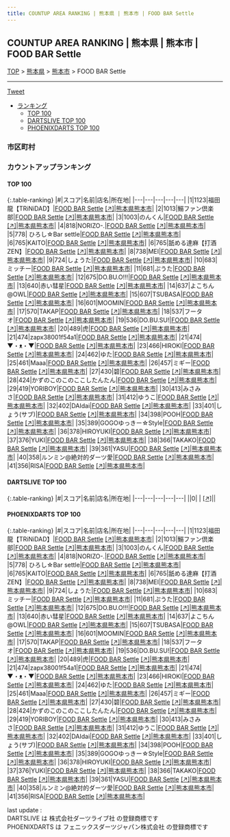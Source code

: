 ```yaml
---
title: COUNTUP AREA RANKING | 熊本県 | 熊本市 | FOOD BAR Settle
---
```

## COUNTUP AREA RANKING | 熊本県 | 熊本市 | FOOD BAR Settle

[TOP](/darts/rank/) > [熊本県](/darts/rank/熊本県/) > [熊本市](/darts/rank/熊本県/熊本市/) > FOOD BAR Settle

___

<a href="https://twitter.com/share?ref_src=twsrc%5Etfw" data-text="COUNTUP AREA RANKING | 熊本県熊本市FOOD BAR Settle" class="twitter-share-button" data-hashtags="DARTSLIVE,PHOENIXDARTS,darts,ダーツ" data-show-count="false">Tweet</a>

* [ランキング](#カウントアップランキング)
    * [TOP 100](#top-100)
    * [DARTSLIVE TOP 100](#dartslive-top-100)
    * [PHOENIXDARTS TOP 100](#phoenixdarts-top-100)

### 市区町村

<ul>

</ul>

### カウントアップランキング

#### TOP 100



{:.table-ranking}
|#|スコア|名前|店名|所在地|
|---|---|---|---|---|
|1|1123|<span class="rank-name-pd">福田 龍【TRiNiDAD】</span>|<a href="/darts/rank/shops/81664.html">FOOD BAR Settle</a> <a href="https://vs.phoenixdarts.com/jp/shop/shopDetailInfo/s_81664?s_seq=81664">[↗]</a>|<a href="/darts/rank/熊本県/熊本市">熊本県熊本市</a>|
|2|1013|<span class="rank-name-pd">鰯ファン倶楽部</span>|<a href="/darts/rank/shops/81664.html">FOOD BAR Settle</a> <a href="https://vs.phoenixdarts.com/jp/shop/shopDetailInfo/s_81664?s_seq=81664">[↗]</a>|<a href="/darts/rank/熊本県/熊本市">熊本県熊本市</a>|
|3|1003|<span class="rank-name-pd">のんくん</span>|<a href="/darts/rank/shops/81664.html">FOOD BAR Settle</a> <a href="https://vs.phoenixdarts.com/jp/shop/shopDetailInfo/s_81664?s_seq=81664">[↗]</a>|<a href="/darts/rank/熊本県/熊本市">熊本県熊本市</a>|
|4|818|<span class="rank-name-pd">NORIZO-.</span>|<a href="/darts/rank/shops/81664.html">FOOD BAR Settle</a> <a href="https://vs.phoenixdarts.com/jp/shop/shopDetailInfo/s_81664?s_seq=81664">[↗]</a>|<a href="/darts/rank/熊本県/熊本市">熊本県熊本市</a>|
|5|778|<span class="rank-name-pd"> ひろし☆Bar settle</span>|<a href="/darts/rank/shops/81664.html">FOOD BAR Settle</a> <a href="https://vs.phoenixdarts.com/jp/shop/shopDetailInfo/s_81664?s_seq=81664">[↗]</a>|<a href="/darts/rank/熊本県/熊本市">熊本県熊本市</a>|
|6|765|<span class="rank-name-pd">KAITO</span>|<a href="/darts/rank/shops/81664.html">FOOD BAR Settle</a> <a href="https://vs.phoenixdarts.com/jp/shop/shopDetailInfo/s_81664?s_seq=81664">[↗]</a>|<a href="/darts/rank/熊本県/熊本市">熊本県熊本市</a>|
|6|765|<span class="rank-name-pd">舐める達麻【打酒ZEN】</span>|<a href="/darts/rank/shops/81664.html">FOOD BAR Settle</a> <a href="https://vs.phoenixdarts.com/jp/shop/shopDetailInfo/s_81664?s_seq=81664">[↗]</a>|<a href="/darts/rank/熊本県/熊本市">熊本県熊本市</a>|
|8|738|<span class="rank-name-pd">MEI</span>|<a href="/darts/rank/shops/81664.html">FOOD BAR Settle</a> <a href="https://vs.phoenixdarts.com/jp/shop/shopDetailInfo/s_81664?s_seq=81664">[↗]</a>|<a href="/darts/rank/熊本県/熊本市">熊本県熊本市</a>|
|9|724|<span class="rank-name-pd">しょうた</span>|<a href="/darts/rank/shops/81664.html">FOOD BAR Settle</a> <a href="https://vs.phoenixdarts.com/jp/shop/shopDetailInfo/s_81664?s_seq=81664">[↗]</a>|<a href="/darts/rank/熊本県/熊本市">熊本県熊本市</a>|
|10|683|<span class="rank-name-pd">ミッチー</span>|<a href="/darts/rank/shops/81664.html">FOOD BAR Settle</a> <a href="https://vs.phoenixdarts.com/jp/shop/shopDetailInfo/s_81664?s_seq=81664">[↗]</a>|<a href="/darts/rank/熊本県/熊本市">熊本県熊本市</a>|
|11|681|<span class="rank-name-pd">ぷうた</span>|<a href="/darts/rank/shops/81664.html">FOOD BAR Settle</a> <a href="https://vs.phoenixdarts.com/jp/shop/shopDetailInfo/s_81664?s_seq=81664">[↗]</a>|<a href="/darts/rank/熊本県/熊本市">熊本県熊本市</a>|
|12|675|<span class="rank-name-pd">DO.BU.O!!!</span>|<a href="/darts/rank/shops/81664.html">FOOD BAR Settle</a> <a href="https://vs.phoenixdarts.com/jp/shop/shopDetailInfo/s_81664?s_seq=81664">[↗]</a>|<a href="/darts/rank/熊本県/熊本市">熊本県熊本市</a>|
|13|640|<span class="rank-name-pd">赤い彗星</span>|<a href="/darts/rank/shops/81664.html">FOOD BAR Settle</a> <a href="https://vs.phoenixdarts.com/jp/shop/shopDetailInfo/s_81664?s_seq=81664">[↗]</a>|<a href="/darts/rank/熊本県/熊本市">熊本県熊本市</a>|
|14|637|<span class="rank-name-pd">よこちん@OWL</span>|<a href="/darts/rank/shops/81664.html">FOOD BAR Settle</a> <a href="https://vs.phoenixdarts.com/jp/shop/shopDetailInfo/s_81664?s_seq=81664">[↗]</a>|<a href="/darts/rank/熊本県/熊本市">熊本県熊本市</a>|
|15|607|<span class="rank-name-pd">TSUBASA</span>|<a href="/darts/rank/shops/81664.html">FOOD BAR Settle</a> <a href="https://vs.phoenixdarts.com/jp/shop/shopDetailInfo/s_81664?s_seq=81664">[↗]</a>|<a href="/darts/rank/熊本県/熊本市">熊本県熊本市</a>|
|16|601|<span class="rank-name-pd">MOOMIN</span>|<a href="/darts/rank/shops/81664.html">FOOD BAR Settle</a> <a href="https://vs.phoenixdarts.com/jp/shop/shopDetailInfo/s_81664?s_seq=81664">[↗]</a>|<a href="/darts/rank/熊本県/熊本市">熊本県熊本市</a>|
|17|570|<span class="rank-name-pd">TAKAP</span>|<a href="/darts/rank/shops/81664.html">FOOD BAR Settle</a> <a href="https://vs.phoenixdarts.com/jp/shop/shopDetailInfo/s_81664?s_seq=81664">[↗]</a>|<a href="/darts/rank/熊本県/熊本市">熊本県熊本市</a>|
|18|537|<span class="rank-name-pd">フータオ</span>|<a href="/darts/rank/shops/81664.html">FOOD BAR Settle</a> <a href="https://vs.phoenixdarts.com/jp/shop/shopDetailInfo/s_81664?s_seq=81664">[↗]</a>|<a href="/darts/rank/熊本県/熊本市">熊本県熊本市</a>|
|19|536|<span class="rank-name-pd">DO.BU.SU!</span>|<a href="/darts/rank/shops/81664.html">FOOD BAR Settle</a> <a href="https://vs.phoenixdarts.com/jp/shop/shopDetailInfo/s_81664?s_seq=81664">[↗]</a>|<a href="/darts/rank/熊本県/熊本市">熊本県熊本市</a>|
|20|489|<span class="rank-name-pd">虎</span>|<a href="/darts/rank/shops/81664.html">FOOD BAR Settle</a> <a href="https://vs.phoenixdarts.com/jp/shop/shopDetailInfo/s_81664?s_seq=81664">[↗]</a>|<a href="/darts/rank/熊本県/熊本市">熊本県熊本市</a>|
|21|474|<span class="rank-name-pd">zapx38001f54a1</span>|<a href="/darts/rank/shops/81664.html">FOOD BAR Settle</a> <a href="https://vs.phoenixdarts.com/jp/shop/shopDetailInfo/s_81664?s_seq=81664">[↗]</a>|<a href="/darts/rank/熊本県/熊本市">熊本県熊本市</a>|
|21|474|<span class="rank-name-pd">▼⁠・⁠ᴥ⁠・⁠▼</span>|<a href="/darts/rank/shops/81664.html">FOOD BAR Settle</a> <a href="https://vs.phoenixdarts.com/jp/shop/shopDetailInfo/s_81664?s_seq=81664">[↗]</a>|<a href="/darts/rank/熊本県/熊本市">熊本県熊本市</a>|
|23|466|<span class="rank-name-pd">HIROKI</span>|<a href="/darts/rank/shops/81664.html">FOOD BAR Settle</a> <a href="https://vs.phoenixdarts.com/jp/shop/shopDetailInfo/s_81664?s_seq=81664">[↗]</a>|<a href="/darts/rank/熊本県/熊本市">熊本県熊本市</a>|
|24|462|<span class="rank-name-pd">ゆた</span>|<a href="/darts/rank/shops/81664.html">FOOD BAR Settle</a> <a href="https://vs.phoenixdarts.com/jp/shop/shopDetailInfo/s_81664?s_seq=81664">[↗]</a>|<a href="/darts/rank/熊本県/熊本市">熊本県熊本市</a>|
|25|461|<span class="rank-name-pd">Maaa</span>|<a href="/darts/rank/shops/81664.html">FOOD BAR Settle</a> <a href="https://vs.phoenixdarts.com/jp/shop/shopDetailInfo/s_81664?s_seq=81664">[↗]</a>|<a href="/darts/rank/熊本県/熊本市">熊本県熊本市</a>|
|26|457|<span class="rank-name-pd">ミギー</span>|<a href="/darts/rank/shops/81664.html">FOOD BAR Settle</a> <a href="https://vs.phoenixdarts.com/jp/shop/shopDetailInfo/s_81664?s_seq=81664">[↗]</a>|<a href="/darts/rank/熊本県/熊本市">熊本県熊本市</a>|
|27|430|<span class="rank-name-pd">碧</span>|<a href="/darts/rank/shops/81664.html">FOOD BAR Settle</a> <a href="https://vs.phoenixdarts.com/jp/shop/shopDetailInfo/s_81664?s_seq=81664">[↗]</a>|<a href="/darts/rank/熊本県/熊本市">熊本県熊本市</a>|
|28|424|<span class="rank-name-pd">かずのこのこのここしたんたん</span>|<a href="/darts/rank/shops/81664.html">FOOD BAR Settle</a> <a href="https://vs.phoenixdarts.com/jp/shop/shopDetailInfo/s_81664?s_seq=81664">[↗]</a>|<a href="/darts/rank/熊本県/熊本市">熊本県熊本市</a>|
|29|419|<span class="rank-name-pd">YORIBOY</span>|<a href="/darts/rank/shops/81664.html">FOOD BAR Settle</a> <a href="https://vs.phoenixdarts.com/jp/shop/shopDetailInfo/s_81664?s_seq=81664">[↗]</a>|<a href="/darts/rank/熊本県/熊本市">熊本県熊本市</a>|
|30|413|<span class="rank-name-pd">みさみさ</span>|<a href="/darts/rank/shops/81664.html">FOOD BAR Settle</a> <a href="https://vs.phoenixdarts.com/jp/shop/shopDetailInfo/s_81664?s_seq=81664">[↗]</a>|<a href="/darts/rank/熊本県/熊本市">熊本県熊本市</a>|
|31|412|<span class="rank-name-pd">ゆうこ</span>|<a href="/darts/rank/shops/81664.html">FOOD BAR Settle</a> <a href="https://vs.phoenixdarts.com/jp/shop/shopDetailInfo/s_81664?s_seq=81664">[↗]</a>|<a href="/darts/rank/熊本県/熊本市">熊本県熊本市</a>|
|32|402|<span class="rank-name-pd">DAIdai</span>|<a href="/darts/rank/shops/81664.html">FOOD BAR Settle</a> <a href="https://vs.phoenixdarts.com/jp/shop/shopDetailInfo/s_81664?s_seq=81664">[↗]</a>|<a href="/darts/rank/熊本県/熊本市">熊本県熊本市</a>|
|33|401|<span class="rank-name-pd">しょう(サブ)</span>|<a href="/darts/rank/shops/81664.html">FOOD BAR Settle</a> <a href="https://vs.phoenixdarts.com/jp/shop/shopDetailInfo/s_81664?s_seq=81664">[↗]</a>|<a href="/darts/rank/熊本県/熊本市">熊本県熊本市</a>|
|34|398|<span class="rank-name-pd">POOH</span>|<a href="/darts/rank/shops/81664.html">FOOD BAR Settle</a> <a href="https://vs.phoenixdarts.com/jp/shop/shopDetailInfo/s_81664?s_seq=81664">[↗]</a>|<a href="/darts/rank/熊本県/熊本市">熊本県熊本市</a>|
|35|389|<span class="rank-name-pd">GOGOゆっきー☆Style</span>|<a href="/darts/rank/shops/81664.html">FOOD BAR Settle</a> <a href="https://vs.phoenixdarts.com/jp/shop/shopDetailInfo/s_81664?s_seq=81664">[↗]</a>|<a href="/darts/rank/熊本県/熊本市">熊本県熊本市</a>|
|36|378|<span class="rank-name-pd">HIROYUKI</span>|<a href="/darts/rank/shops/81664.html">FOOD BAR Settle</a> <a href="https://vs.phoenixdarts.com/jp/shop/shopDetailInfo/s_81664?s_seq=81664">[↗]</a>|<a href="/darts/rank/熊本県/熊本市">熊本県熊本市</a>|
|37|376|<span class="rank-name-pd">YUKI</span>|<a href="/darts/rank/shops/81664.html">FOOD BAR Settle</a> <a href="https://vs.phoenixdarts.com/jp/shop/shopDetailInfo/s_81664?s_seq=81664">[↗]</a>|<a href="/darts/rank/熊本県/熊本市">熊本県熊本市</a>|
|38|366|<span class="rank-name-pd">TAKAKO</span>|<a href="/darts/rank/shops/81664.html">FOOD BAR Settle</a> <a href="https://vs.phoenixdarts.com/jp/shop/shopDetailInfo/s_81664?s_seq=81664">[↗]</a>|<a href="/darts/rank/熊本県/熊本市">熊本県熊本市</a>|
|39|361|<span class="rank-name-pd">YASU</span>|<a href="/darts/rank/shops/81664.html">FOOD BAR Settle</a> <a href="https://vs.phoenixdarts.com/jp/shop/shopDetailInfo/s_81664?s_seq=81664">[↗]</a>|<a href="/darts/rank/熊本県/熊本市">熊本県熊本市</a>|
|40|358|<span class="rank-name-pd">ルンミン@絶対的ダーツ愛</span>|<a href="/darts/rank/shops/81664.html">FOOD BAR Settle</a> <a href="https://vs.phoenixdarts.com/jp/shop/shopDetailInfo/s_81664?s_seq=81664">[↗]</a>|<a href="/darts/rank/熊本県/熊本市">熊本県熊本市</a>|
|41|356|<span class="rank-name-pd">RISA</span>|<a href="/darts/rank/shops/81664.html">FOOD BAR Settle</a> <a href="https://vs.phoenixdarts.com/jp/shop/shopDetailInfo/s_81664?s_seq=81664">[↗]</a>|<a href="/darts/rank/熊本県/熊本市">熊本県熊本市</a>|


#### DARTSLIVE TOP 100



{:.table-ranking}
|#|スコア|名前|店名|所在地|
|---|---|---|---|---|
||0|<span class="rank-name-dl"> </span>|<a href="/darts/rank/shops/.html"></a> <a href="">[↗]</a>|<a href="/darts/rank//"></a>|


#### PHOENIXDARTS TOP 100



{:.table-ranking}
|#|スコア|名前|店名|所在地|
|---|---|---|---|---|
|1|1123|<span class="rank-name-pd">福田 龍【TRiNiDAD】</span>|<a href="/darts/rank/shops/81664.html">FOOD BAR Settle</a> <a href="https://vs.phoenixdarts.com/jp/shop/shopDetailInfo/s_81664?s_seq=81664">[↗]</a>|<a href="/darts/rank/熊本県/熊本市">熊本県熊本市</a>|
|2|1013|<span class="rank-name-pd">鰯ファン倶楽部</span>|<a href="/darts/rank/shops/81664.html">FOOD BAR Settle</a> <a href="https://vs.phoenixdarts.com/jp/shop/shopDetailInfo/s_81664?s_seq=81664">[↗]</a>|<a href="/darts/rank/熊本県/熊本市">熊本県熊本市</a>|
|3|1003|<span class="rank-name-pd">のんくん</span>|<a href="/darts/rank/shops/81664.html">FOOD BAR Settle</a> <a href="https://vs.phoenixdarts.com/jp/shop/shopDetailInfo/s_81664?s_seq=81664">[↗]</a>|<a href="/darts/rank/熊本県/熊本市">熊本県熊本市</a>|
|4|818|<span class="rank-name-pd">NORIZO-.</span>|<a href="/darts/rank/shops/81664.html">FOOD BAR Settle</a> <a href="https://vs.phoenixdarts.com/jp/shop/shopDetailInfo/s_81664?s_seq=81664">[↗]</a>|<a href="/darts/rank/熊本県/熊本市">熊本県熊本市</a>|
|5|778|<span class="rank-name-pd"> ひろし☆Bar settle</span>|<a href="/darts/rank/shops/81664.html">FOOD BAR Settle</a> <a href="https://vs.phoenixdarts.com/jp/shop/shopDetailInfo/s_81664?s_seq=81664">[↗]</a>|<a href="/darts/rank/熊本県/熊本市">熊本県熊本市</a>|
|6|765|<span class="rank-name-pd">KAITO</span>|<a href="/darts/rank/shops/81664.html">FOOD BAR Settle</a> <a href="https://vs.phoenixdarts.com/jp/shop/shopDetailInfo/s_81664?s_seq=81664">[↗]</a>|<a href="/darts/rank/熊本県/熊本市">熊本県熊本市</a>|
|6|765|<span class="rank-name-pd">舐める達麻【打酒ZEN】</span>|<a href="/darts/rank/shops/81664.html">FOOD BAR Settle</a> <a href="https://vs.phoenixdarts.com/jp/shop/shopDetailInfo/s_81664?s_seq=81664">[↗]</a>|<a href="/darts/rank/熊本県/熊本市">熊本県熊本市</a>|
|8|738|<span class="rank-name-pd">MEI</span>|<a href="/darts/rank/shops/81664.html">FOOD BAR Settle</a> <a href="https://vs.phoenixdarts.com/jp/shop/shopDetailInfo/s_81664?s_seq=81664">[↗]</a>|<a href="/darts/rank/熊本県/熊本市">熊本県熊本市</a>|
|9|724|<span class="rank-name-pd">しょうた</span>|<a href="/darts/rank/shops/81664.html">FOOD BAR Settle</a> <a href="https://vs.phoenixdarts.com/jp/shop/shopDetailInfo/s_81664?s_seq=81664">[↗]</a>|<a href="/darts/rank/熊本県/熊本市">熊本県熊本市</a>|
|10|683|<span class="rank-name-pd">ミッチー</span>|<a href="/darts/rank/shops/81664.html">FOOD BAR Settle</a> <a href="https://vs.phoenixdarts.com/jp/shop/shopDetailInfo/s_81664?s_seq=81664">[↗]</a>|<a href="/darts/rank/熊本県/熊本市">熊本県熊本市</a>|
|11|681|<span class="rank-name-pd">ぷうた</span>|<a href="/darts/rank/shops/81664.html">FOOD BAR Settle</a> <a href="https://vs.phoenixdarts.com/jp/shop/shopDetailInfo/s_81664?s_seq=81664">[↗]</a>|<a href="/darts/rank/熊本県/熊本市">熊本県熊本市</a>|
|12|675|<span class="rank-name-pd">DO.BU.O!!!</span>|<a href="/darts/rank/shops/81664.html">FOOD BAR Settle</a> <a href="https://vs.phoenixdarts.com/jp/shop/shopDetailInfo/s_81664?s_seq=81664">[↗]</a>|<a href="/darts/rank/熊本県/熊本市">熊本県熊本市</a>|
|13|640|<span class="rank-name-pd">赤い彗星</span>|<a href="/darts/rank/shops/81664.html">FOOD BAR Settle</a> <a href="https://vs.phoenixdarts.com/jp/shop/shopDetailInfo/s_81664?s_seq=81664">[↗]</a>|<a href="/darts/rank/熊本県/熊本市">熊本県熊本市</a>|
|14|637|<span class="rank-name-pd">よこちん@OWL</span>|<a href="/darts/rank/shops/81664.html">FOOD BAR Settle</a> <a href="https://vs.phoenixdarts.com/jp/shop/shopDetailInfo/s_81664?s_seq=81664">[↗]</a>|<a href="/darts/rank/熊本県/熊本市">熊本県熊本市</a>|
|15|607|<span class="rank-name-pd">TSUBASA</span>|<a href="/darts/rank/shops/81664.html">FOOD BAR Settle</a> <a href="https://vs.phoenixdarts.com/jp/shop/shopDetailInfo/s_81664?s_seq=81664">[↗]</a>|<a href="/darts/rank/熊本県/熊本市">熊本県熊本市</a>|
|16|601|<span class="rank-name-pd">MOOMIN</span>|<a href="/darts/rank/shops/81664.html">FOOD BAR Settle</a> <a href="https://vs.phoenixdarts.com/jp/shop/shopDetailInfo/s_81664?s_seq=81664">[↗]</a>|<a href="/darts/rank/熊本県/熊本市">熊本県熊本市</a>|
|17|570|<span class="rank-name-pd">TAKAP</span>|<a href="/darts/rank/shops/81664.html">FOOD BAR Settle</a> <a href="https://vs.phoenixdarts.com/jp/shop/shopDetailInfo/s_81664?s_seq=81664">[↗]</a>|<a href="/darts/rank/熊本県/熊本市">熊本県熊本市</a>|
|18|537|<span class="rank-name-pd">フータオ</span>|<a href="/darts/rank/shops/81664.html">FOOD BAR Settle</a> <a href="https://vs.phoenixdarts.com/jp/shop/shopDetailInfo/s_81664?s_seq=81664">[↗]</a>|<a href="/darts/rank/熊本県/熊本市">熊本県熊本市</a>|
|19|536|<span class="rank-name-pd">DO.BU.SU!</span>|<a href="/darts/rank/shops/81664.html">FOOD BAR Settle</a> <a href="https://vs.phoenixdarts.com/jp/shop/shopDetailInfo/s_81664?s_seq=81664">[↗]</a>|<a href="/darts/rank/熊本県/熊本市">熊本県熊本市</a>|
|20|489|<span class="rank-name-pd">虎</span>|<a href="/darts/rank/shops/81664.html">FOOD BAR Settle</a> <a href="https://vs.phoenixdarts.com/jp/shop/shopDetailInfo/s_81664?s_seq=81664">[↗]</a>|<a href="/darts/rank/熊本県/熊本市">熊本県熊本市</a>|
|21|474|<span class="rank-name-pd">zapx38001f54a1</span>|<a href="/darts/rank/shops/81664.html">FOOD BAR Settle</a> <a href="https://vs.phoenixdarts.com/jp/shop/shopDetailInfo/s_81664?s_seq=81664">[↗]</a>|<a href="/darts/rank/熊本県/熊本市">熊本県熊本市</a>|
|21|474|<span class="rank-name-pd">▼⁠・⁠ᴥ⁠・⁠▼</span>|<a href="/darts/rank/shops/81664.html">FOOD BAR Settle</a> <a href="https://vs.phoenixdarts.com/jp/shop/shopDetailInfo/s_81664?s_seq=81664">[↗]</a>|<a href="/darts/rank/熊本県/熊本市">熊本県熊本市</a>|
|23|466|<span class="rank-name-pd">HIROKI</span>|<a href="/darts/rank/shops/81664.html">FOOD BAR Settle</a> <a href="https://vs.phoenixdarts.com/jp/shop/shopDetailInfo/s_81664?s_seq=81664">[↗]</a>|<a href="/darts/rank/熊本県/熊本市">熊本県熊本市</a>|
|24|462|<span class="rank-name-pd">ゆた</span>|<a href="/darts/rank/shops/81664.html">FOOD BAR Settle</a> <a href="https://vs.phoenixdarts.com/jp/shop/shopDetailInfo/s_81664?s_seq=81664">[↗]</a>|<a href="/darts/rank/熊本県/熊本市">熊本県熊本市</a>|
|25|461|<span class="rank-name-pd">Maaa</span>|<a href="/darts/rank/shops/81664.html">FOOD BAR Settle</a> <a href="https://vs.phoenixdarts.com/jp/shop/shopDetailInfo/s_81664?s_seq=81664">[↗]</a>|<a href="/darts/rank/熊本県/熊本市">熊本県熊本市</a>|
|26|457|<span class="rank-name-pd">ミギー</span>|<a href="/darts/rank/shops/81664.html">FOOD BAR Settle</a> <a href="https://vs.phoenixdarts.com/jp/shop/shopDetailInfo/s_81664?s_seq=81664">[↗]</a>|<a href="/darts/rank/熊本県/熊本市">熊本県熊本市</a>|
|27|430|<span class="rank-name-pd">碧</span>|<a href="/darts/rank/shops/81664.html">FOOD BAR Settle</a> <a href="https://vs.phoenixdarts.com/jp/shop/shopDetailInfo/s_81664?s_seq=81664">[↗]</a>|<a href="/darts/rank/熊本県/熊本市">熊本県熊本市</a>|
|28|424|<span class="rank-name-pd">かずのこのこのここしたんたん</span>|<a href="/darts/rank/shops/81664.html">FOOD BAR Settle</a> <a href="https://vs.phoenixdarts.com/jp/shop/shopDetailInfo/s_81664?s_seq=81664">[↗]</a>|<a href="/darts/rank/熊本県/熊本市">熊本県熊本市</a>|
|29|419|<span class="rank-name-pd">YORIBOY</span>|<a href="/darts/rank/shops/81664.html">FOOD BAR Settle</a> <a href="https://vs.phoenixdarts.com/jp/shop/shopDetailInfo/s_81664?s_seq=81664">[↗]</a>|<a href="/darts/rank/熊本県/熊本市">熊本県熊本市</a>|
|30|413|<span class="rank-name-pd">みさみさ</span>|<a href="/darts/rank/shops/81664.html">FOOD BAR Settle</a> <a href="https://vs.phoenixdarts.com/jp/shop/shopDetailInfo/s_81664?s_seq=81664">[↗]</a>|<a href="/darts/rank/熊本県/熊本市">熊本県熊本市</a>|
|31|412|<span class="rank-name-pd">ゆうこ</span>|<a href="/darts/rank/shops/81664.html">FOOD BAR Settle</a> <a href="https://vs.phoenixdarts.com/jp/shop/shopDetailInfo/s_81664?s_seq=81664">[↗]</a>|<a href="/darts/rank/熊本県/熊本市">熊本県熊本市</a>|
|32|402|<span class="rank-name-pd">DAIdai</span>|<a href="/darts/rank/shops/81664.html">FOOD BAR Settle</a> <a href="https://vs.phoenixdarts.com/jp/shop/shopDetailInfo/s_81664?s_seq=81664">[↗]</a>|<a href="/darts/rank/熊本県/熊本市">熊本県熊本市</a>|
|33|401|<span class="rank-name-pd">しょう(サブ)</span>|<a href="/darts/rank/shops/81664.html">FOOD BAR Settle</a> <a href="https://vs.phoenixdarts.com/jp/shop/shopDetailInfo/s_81664?s_seq=81664">[↗]</a>|<a href="/darts/rank/熊本県/熊本市">熊本県熊本市</a>|
|34|398|<span class="rank-name-pd">POOH</span>|<a href="/darts/rank/shops/81664.html">FOOD BAR Settle</a> <a href="https://vs.phoenixdarts.com/jp/shop/shopDetailInfo/s_81664?s_seq=81664">[↗]</a>|<a href="/darts/rank/熊本県/熊本市">熊本県熊本市</a>|
|35|389|<span class="rank-name-pd">GOGOゆっきー☆Style</span>|<a href="/darts/rank/shops/81664.html">FOOD BAR Settle</a> <a href="https://vs.phoenixdarts.com/jp/shop/shopDetailInfo/s_81664?s_seq=81664">[↗]</a>|<a href="/darts/rank/熊本県/熊本市">熊本県熊本市</a>|
|36|378|<span class="rank-name-pd">HIROYUKI</span>|<a href="/darts/rank/shops/81664.html">FOOD BAR Settle</a> <a href="https://vs.phoenixdarts.com/jp/shop/shopDetailInfo/s_81664?s_seq=81664">[↗]</a>|<a href="/darts/rank/熊本県/熊本市">熊本県熊本市</a>|
|37|376|<span class="rank-name-pd">YUKI</span>|<a href="/darts/rank/shops/81664.html">FOOD BAR Settle</a> <a href="https://vs.phoenixdarts.com/jp/shop/shopDetailInfo/s_81664?s_seq=81664">[↗]</a>|<a href="/darts/rank/熊本県/熊本市">熊本県熊本市</a>|
|38|366|<span class="rank-name-pd">TAKAKO</span>|<a href="/darts/rank/shops/81664.html">FOOD BAR Settle</a> <a href="https://vs.phoenixdarts.com/jp/shop/shopDetailInfo/s_81664?s_seq=81664">[↗]</a>|<a href="/darts/rank/熊本県/熊本市">熊本県熊本市</a>|
|39|361|<span class="rank-name-pd">YASU</span>|<a href="/darts/rank/shops/81664.html">FOOD BAR Settle</a> <a href="https://vs.phoenixdarts.com/jp/shop/shopDetailInfo/s_81664?s_seq=81664">[↗]</a>|<a href="/darts/rank/熊本県/熊本市">熊本県熊本市</a>|
|40|358|<span class="rank-name-pd">ルンミン@絶対的ダーツ愛</span>|<a href="/darts/rank/shops/81664.html">FOOD BAR Settle</a> <a href="https://vs.phoenixdarts.com/jp/shop/shopDetailInfo/s_81664?s_seq=81664">[↗]</a>|<a href="/darts/rank/熊本県/熊本市">熊本県熊本市</a>|
|41|356|<span class="rank-name-pd">RISA</span>|<a href="/darts/rank/shops/81664.html">FOOD BAR Settle</a> <a href="https://vs.phoenixdarts.com/jp/shop/shopDetailInfo/s_81664?s_seq=81664">[↗]</a>|<a href="/darts/rank/熊本県/熊本市">熊本県熊本市</a>|


<div class="footer border-top border-gray-light mt-5 pt-3 text-right text-gray">
    last update : <span style="font-weight: italic" id="foot_last_modified"></span><br />
    DARTSLIVE は 株式会社ダーツライブ社 の登録商標です<br />
    PHOENIXDARTS は フェニックスダーツジャパン株式会社 の登録商標です<br />
</div>

<script src="https://cdnjs.cloudflare.com/ajax/libs/jquery.tablesorter/2.31.3/js/jquery.tablesorter.min.js" integrity="sha512-qzgd5cYSZcosqpzpn7zF2ZId8f/8CHmFKZ8j7mU4OUXTNRd5g+ZHBPsgKEwoqxCtdQvExE5LprwwPAgoicguNg==" crossorigin="anonymous" referrerpolicy="no-referrer"></script>
<link rel="stylesheet" href="https://cdnjs.cloudflare.com/ajax/libs/jquery.tablesorter/2.31.3/css/theme.default.min.css" integrity="sha512-wghhOJkjQX0Lh3NSWvNKeZ0ZpNn+SPVXX1Qyc9OCaogADktxrBiBdKGDoqVUOyhStvMBmJQ8ZdMHiR3wuEq8+w==" crossorigin="anonymous" referrerpolicy="no-referrer" />
<script>
$(function() {
    $(".table-ranking").tablesorter({sortList:[[0, 0]]});
    $("#foot_last_modified").text(formatDate(new Date(document.lastModified), 'yyyy-MM-dd HH:mm:ss'));
});
</script>

<script async src="https://platform.twitter.com/widgets.js" charset="utf-8"></script>